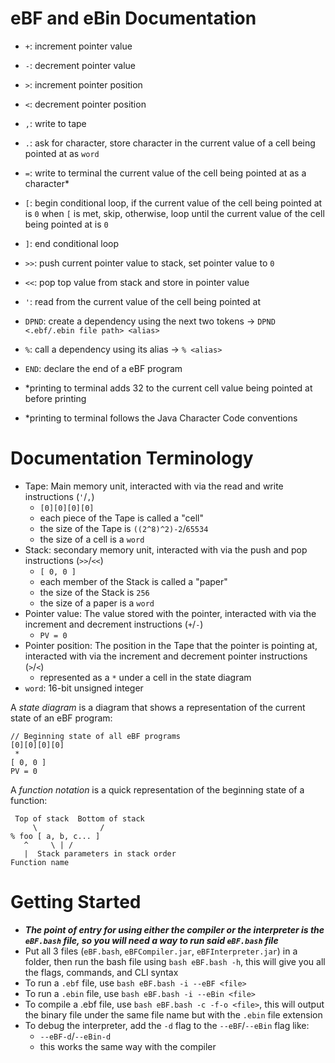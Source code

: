 # eBF and eBin Documentation
- `+`: increment pointer value
- `-`: decrement pointer value
- `>`: increment pointer position
- `<`: decrement pointer position
- `,`: write to tape
- `.`: ask for character, store character in the current value of a cell being pointed at as `word`
- `=`: write to terminal the current value of the cell being pointed at as a character*
- `[`: begin conditional loop, if the current value of the cell being pointed at  is `0` when `[` is met, skip, otherwise, loop until the current value of the cell being pointed at is `0`
- `]`: end conditional loop
- `>>`: push current pointer value to stack, set pointer value to `0`
- `<<`: pop top value from stack and store in pointer value
- `'`: read from the current value of the cell being pointed at
- `DPND`: create a dependency using the next two tokens &rarr; `DPND <.ebf/.ebin file path> <alias>`
- `%`: call a dependency using its alias &rarr; `% <alias>`
- `END`: declare the end of a eBF program

- *printing to terminal adds 32 to the current cell value being pointed at before printing
- *printing to terminal follows the Java Character Code conventions

# Documentation Terminology
- Tape: Main memory unit, interacted with via the read and write instructions (`'`/`,`)
  - `[0][0][0][0]`
  - each piece of the Tape is called a "cell"
  - the size of the Tape is `((2^8)^2)-2`/`65534`
  - the size of a cell is a `word`
- Stack: secondary memory unit, interacted with via the push and pop instructions (`>>`/`<<`)
  - `[ 0, 0 ]`
  - each member of the Stack is called a "paper"
  - the size of the Stack is `256`
  - the size of a paper is a `word`
- Pointer value: The value stored with the pointer, interacted with via the increment and decrement instructions (`+`/`-`)
  - `PV = 0`
- Pointer position: The position in the Tape that the pointer is pointing at, interacted with via the increment and decrement pointer instructions (`>`/`<`)
  - represented as a `*` under a cell in the state diagram
- `word`: 16-bit unsigned integer

A *state diagram* is a diagram that shows a representation of the current state of an eBF program:
```
// Beginning state of all eBF programs
[0][0][0][0]
 *
[ 0, 0 ]
PV = 0
```
A *function notation* is a quick representation of the beginning state of a function:
```
 Top of stack  Bottom of stack
     \              /
% foo [ a, b, c... ]
   ^     \ | /
   |  Stack parameters in stack order
Function name
```

# Getting Started
- ***The point of entry for using either the compiler or the interpreter is the `eBF.bash` file, so you will need a way to run said `eBF.bash` file***
- Put all 3 files (`eBF.bash`, `eBFCompiler.jar`, `eBFInterpreter.jar`) in a folder, then run the bash file using `bash eBF.bash -h`, this will give you all the flags, commands, and CLI syntax
- To run a `.ebf` file, use `bash eBF.bash -i --eBF <file>`
- To run a `.ebin` file, use `bash eBF.bash -i --eBin <file>`
- To compile a .ebf file, use `bash eBF.bash -c -f-o <file>`, this will output the binary file under the same file name but with the `.ebin` file extension
- To debug the interpreter, add the `-d` flag to the `--eBF`/`--eBin` flag like:
  - `--eBF-d`/`--eBin-d`
  - this works the same way with the compiler
